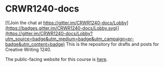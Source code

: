 # CRWR1240-docs

[![Join the chat at https://gitter.im/CRWR1240-docs/Lobby](https://badges.gitter.im/CRWR1240-docs/Lobby.svg)](https://gitter.im/CRWR1240-docs/Lobby?utm_source=badge&utm_medium=badge&utm_campaign=pr-badge&utm_content=badge)
This is the repository for drafts and posts for Creative Writing 1240.

The public-facing website for this course is [here](http://crwr1240.netlify.com/).


